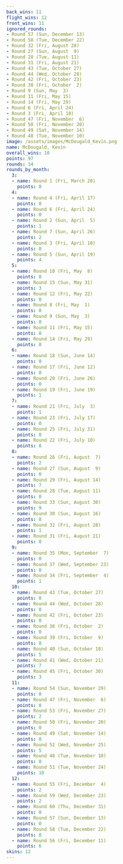 ```yaml
---
back_wins: 11
flight_wins: 12
front_wins: 11
ignored_rounds:
- Round 57 (Sun, December 13)
- Round 58 (Tue, December 22)
- Round 32 (Fri, August 28)
- Round 27 (Sun, August  9)
- Round 28 (Tue, August 11)
- Round 31 (Fri, August 21)
- Round 43 (Tue, October 27)
- Round 44 (Wed, October 28)
- Round 42 (Fri, October 23)
- Round 38 (Fri, October  2)
- Round 9 (Sun, May  3)
- Round 11 (Fri, May 15)
- Round 14 (Fri, May 29)
- Round 6 (Fri, April 24)
- Round 3 (Fri, April 10)
- Round 47 (Fri, November  6)
- Round 50 (Fri, November 20)
- Round 49 (Sat, November 14)
- Round 48 (Tue, November 10)
image: /assets/images/McDougald_Kevin.png
name: McDougald, Kevin
overall_wins: 10
points: 97
rounds: 34
rounds_by_month:
  3:
  - name: Round 1 (Fri, March 20)
    points: 0
  4:
  - name: Round 4 (Fri, April 17)
    points: 0
  - name: Round 6 (Fri, April 24)
    points: 0
  - name: Round 2 (Sun, April  5)
    points: 1
  - name: Round 7 (Sun, April 26)
    points: 2
  - name: Round 3 (Fri, April 10)
    points: 0
  - name: Round 5 (Sun, April 19)
    points: 4
  5:
  - name: Round 10 (Fri, May  8)
    points: 0
  - name: Round 15 (Sun, May 31)
    points: 3
  - name: Round 12 (Fri, May 22)
    points: 0
  - name: Round 8 (Fri, May  1)
    points: 0
  - name: Round 9 (Sun, May  3)
    points: 0
  - name: Round 11 (Fri, May 15)
    points: 0
  - name: Round 14 (Fri, May 29)
    points: 0
  6:
  - name: Round 18 (Sun, June 14)
    points: 0
  - name: Round 17 (Fri, June 12)
    points: 0
  - name: Round 20 (Fri, June 26)
    points: 0
  - name: Round 19 (Fri, June 19)
    points: 1
  7:
  - name: Round 21 (Fri, July  3)
    points: 1
  - name: Round 23 (Fri, July 17)
    points: 0
  - name: Round 25 (Fri, July 31)
    points: 0
  - name: Round 22 (Fri, July 10)
    points: 8
  8:
  - name: Round 26 (Fri, August  7)
    points: 2
  - name: Round 27 (Sun, August  9)
    points: 0
  - name: Round 29 (Fri, August 14)
    points: 7
  - name: Round 28 (Tue, August 11)
    points: 0
  - name: Round 33 (Sun, August 30)
    points: 9
  - name: Round 30 (Sun, August 16)
    points: 8
  - name: Round 32 (Fri, August 28)
    points: 1
  - name: Round 31 (Fri, August 21)
    points: 0
  9:
  - name: Round 35 (Mon, September  7)
    points: 0
  - name: Round 37 (Wed, September 23)
    points: 0
  - name: Round 34 (Fri, September  4)
    points: 1
  10:
  - name: Round 43 (Tue, October 27)
    points: 0
  - name: Round 44 (Wed, October 28)
    points: 0
  - name: Round 42 (Fri, October 23)
    points: 0
  - name: Round 38 (Fri, October  2)
    points: 0
  - name: Round 39 (Fri, October  9)
    points: 8
  - name: Round 40 (Sun, October 18)
    points: 5
  - name: Round 41 (Wed, October 21)
    points: 7
  - name: Round 45 (Fri, October 30)
    points: 3
  11:
  - name: Round 54 (Sun, November 29)
    points: 0
  - name: Round 47 (Fri, November  6)
    points: 0
  - name: Round 53 (Fri, November 27)
    points: 2
  - name: Round 50 (Fri, November 20)
    points: 0
  - name: Round 49 (Sat, November 14)
    points: 0
  - name: Round 52 (Wed, November 25)
    points: 5
  - name: Round 48 (Tue, November 10)
    points: 0
  - name: Round 51 (Tue, November 24)
    points: 10
  12:
  - name: Round 55 (Fri, December  4)
    points: 2
  - name: Round 59 (Wed, December 23)
    points: 2
  - name: Round 60 (Thu, December 31)
    points: 0
  - name: Round 57 (Sun, December 13)
    points: 0
  - name: Round 58 (Tue, December 22)
    points: 0
  - name: Round 56 (Fri, December 11)
    points: 6
skins: 12
---
```

